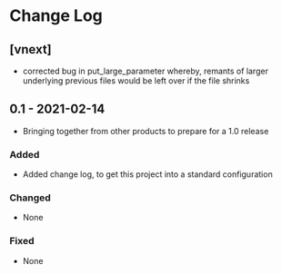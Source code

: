 # Change Log

## [vnext] 

- corrected bug in put\_large\_parameter whereby, remants of larger underlying previous files would be left
  over if the file shrinks
 
## 0.1 - 2021-02-14
 
- Bringing together from other products to prepare for a 1.0 release

### Added

- Added change log, to get this project into a standard configuration
 
### Changed

- None
 
### Fixed

- None
 
